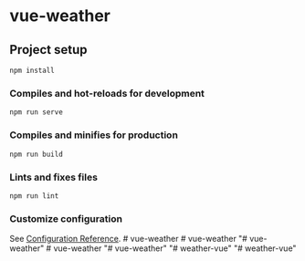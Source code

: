 # vue-weather

## Project setup
```
npm install
```

### Compiles and hot-reloads for development
```
npm run serve
```

### Compiles and minifies for production
```
npm run build
```

### Lints and fixes files
```
npm run lint
```

### Customize configuration
See [Configuration Reference](https://cli.vuejs.org/config/).
#   v u e - w e a t h e r  
 #   v u e - w e a t h e r  
 "# vue-weather" 
#   v u e - w e a t h e r  
 "# vue-weather" 
"# weather-vue" 
"# weather-vue" 
